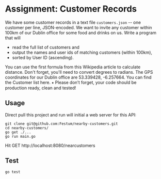 # Assignment: Customer Records

We have some customer records in a text file `customers.json` -- one customer per line, JSON-encoded. We want to invite any customer within 100km of our Dublin office for some food and drinks on us. Write a program that will
- read the full list of customers and
- output the names and user ids of matching customers (within 100km),
- sorted by User ID (ascending).

You can use the first formula from this Wikipedia article to calculate distance. Don't forget, you'll need to convert degrees to radians.
The GPS coordinates for our Dublin office are 53.339428, -6.257664.
You can find the Customer list here.
⭑ Please don’t forget, your code should be production ready, clean and tested!

## Usage

Direct pull this project and run will initial a web server for this API:
```
git clone git@github.com:Festum/nearby-customers.git
cd nearby-customers/
go get ./...
go run main.go
```

Hit GET http://localhost:8080/nearcustomers

## Test

```
go test
```
